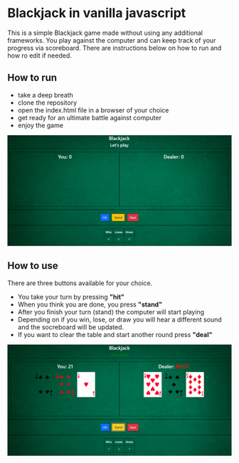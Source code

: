 # Blackjack in vanilla javascript
This is a simple Blackjack game made without using any additional frameworks. You play against the computer and can keep track of your progress via scoreboard. There are instructions below on how to run and how ro edit if needed. 

## How to run
* take a deep breath
* clone the repository
* open the index.html file in a browser of your choice
* get ready for an ultimate battle against computer
* enjoy the game

![demo1](/demo/ss_demo.png)

## How to use
There are three buttons available for your choice.
* You take your turn by pressing **"hit"** 
* When you think you are done, you press **"stand"**
* After you finish your turn (stand) the computer will start playing
* Depending on if you win, lose, or draw you will hear a different sound and the socreboard will be updated.
* If you want to clear the table and start another round press **"deal"**

![demo1](/demo/ss_demo_2.png)
